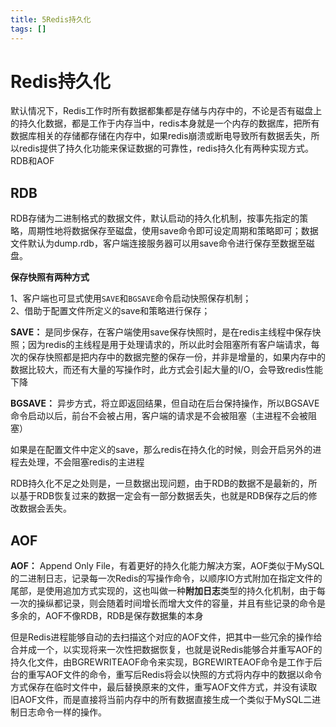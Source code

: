 ```yaml
---
title: 5Redis持久化
tags: []
---
```


# Redis持久化

默认情况下，Redis工作时所有数据都集都是存储与内存中的，不论是否有磁盘上的持久化数据，都是工作于内存当中，redis本身就是一个内存的数据库，把所有数据库相关的存储都存储在内存中，如果redis崩溃或断电导致所有数据丢失，所以redis提供了持久化功能来保证数据的可靠性，redis持久化有两种实现方式。RDB和AOF

## RDB

RDB存储为二进制格式的数据文件，默认启动的持久化机制，按事先指定的策略，周期性地将数据保存至磁盘，使用save命令即可设定周期和策略即可；数据文件默认为dump.rdb，客户端连接服务器可以用save命令进行保存至数据至磁盘。

**保存快照有两种方式**

1、客户端也可显式使用`SAVE`和`BGSAVE`命令启动快照保存机制；  
2、借助于配置文件所定义的save和策略进行保存；

**SAVE：** 是同步保存，在客户端使用save保存快照时，是在redis主线程中保存快照；因为redis的主线程是用于处理请求的，所以此时会阻塞所有客户端请求，每次的保存快照都是把内存中的数据完整的保存一份，并非是增量的，如果内存中的数据比较大，而还有大量的写操作时，此方式会引起大量的I/O，会导致redis性能下降

**BGSAVE：** 异步方式，将立即返回结果，但自动在后台保持操作，所以BGSAVE命令启动以后，前台不会被占用，客户端的请求是不会被阻塞（主进程不会被阻塞）

如果是在配置文件中定义的save，那么redis在持久化的时候，则会开启另外的进程去处理，不会阻塞redis的主进程

RDB持久化不足之处则是，一旦数据出现问题，由于RDB的数据不是最新的，所以基于RDB恢复过来的数据一定会有一部分数据丢失，也就是RDB保存之后的修改数据会丢失。

## AOF

**AOF：** Append Only File，有着更好的持久化能力解决方案，AOF类似于MySQL的二进制日志，记录每一次Redis的写操作命令，以顺序IO方式附加在指定文件的尾部，是使用追加方式实现的，这也叫做一种**附加日志**类型的持久化机制，由于每一次的操纵都记录，则会随着时间增长而增大文件的容量，并且有些记录的命令是多余的，AOF不像RDB，RDB是保存数据集的本身

但是Redis进程能够自动的去扫描这个对应的AOF文件，把其中一些冗余的操作给合并成一个，以实现将来一次性把数据恢复，也就是说Redis能够合并重写AOF的持久化文件，由BGREWRITEAOF命令来实现，BGREWIRTEAOF命令是工作于后台的重写AOF文件的命令，重写后Redis将会以快照的方式将内存中的数据以命令方式保存在临时文件中，最后替换原来的文件，重写AOF文件方式，并没有读取旧AOF文件，而是直接将当前内存中的所有数据直接生成一个类似于MySQL二进制日志命令一样的操作。
